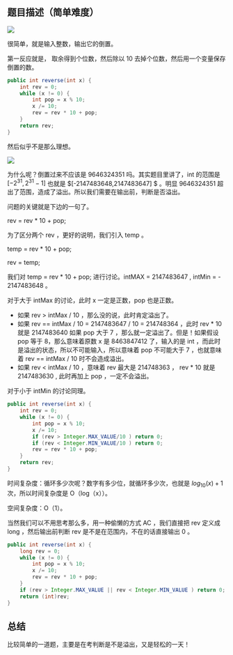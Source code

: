 ## 题目描述（简单难度）

![](http://pbs6qfi7i.bkt.clouddn.com/7_rev.jpg)

很简单，就是输入整数，输出它的倒置。

第一反应就是， 取余得到个位数，然后除以 10 去掉个位数，然后用一个变量保存倒置的数。

```java
public int reverse(int x) {
    int rev = 0;
    while (x != 0) {
        int pop = x % 10;
        x /= 10;
        rev = rev * 10 + pop;
    }
    return rev;
}
```

然后似乎不是那么理想。

![](http://pbs6qfi7i.bkt.clouddn.com/7_1.jpg)

为什么呢？倒置过来不应该是 9646324351 吗。其实题目里讲了，int 的范围是 $[-2^{31} ,2^{31}-1]$ 也就是 $[-2147483648,2147483647] $ 。明显 9646324351 超出了范围，造成了溢出。所以我们需要在输出前，判断是否溢出。

问题的关键就是下边的一句了。

 rev = rev * 10 + pop;

为了区分两个 rev ，更好的说明，我们引入 temp 。

temp = rev * 10 + pop;

rev = temp;

我们对 temp = rev * 10 + pop; 进行讨论。intMAX = 2147483647 , intMin = -  2147483648 。

对于大于 intMax 的讨论，此时 x 一定是正数，pop 也是正数。

* 如果 rev > intMax / 10 ，那么没的说，此时肯定溢出了。
* 如果 rev == intMax / 10 = 2147483647 / 10 = 214748364 ，此时 rev * 10 就是 2147483640 如果 pop 大于 7 ，那么就一定溢出了。但是！如果假设 pop 等于 8，那么意味着原数 x 是 8463847412 了，输入的是 int ，而此时是溢出的状态，所以不可能输入，所以意味着 pop 不可能大于 7 ，也就意味着 rev == intMax / 10 时不会造成溢出。
* 如果 rev < intMax / 10 ，意味着 rev 最大是 214748363 ， rev * 10 就是 2147483630 , 此时再加上 pop ，一定不会溢出。 

对于小于 intMin 的讨论同理。

```java
public int reverse(int x) {
    int rev = 0;
    while (x != 0) {
        int pop = x % 10;
        x /= 10;
        if (rev > Integer.MAX_VALUE/10 ) return 0;
        if (rev < Integer.MIN_VALUE/10 ) return 0;
        rev = rev * 10 + pop;
    }
    return rev;
}
```

时间复杂度：循环多少次呢？数字有多少位，就循环多少次，也就是 $log_{10}(x) + 1$ 次，所以时间复杂度是 O（log（x））。

空间复杂度：O（1）。

当然我们可以不用思考那么多，用一种偷懒的方式 AC ，我们直接把 rev 定义成 long ，然后输出前判断 rev 是不是在范围内，不在的话直接输出 0 。

```java
public int reverse(int x) {
    long rev = 0;
    while (x != 0) {
        int pop = x % 10;
        x /= 10;
        rev = rev * 10 + pop;
    }
    if (rev > Integer.MAX_VALUE || rev < Integer.MIN_VALUE ) return 0;
    return (int)rev;
}
```

## 总结

比较简单的一道题，主要是在考判断是不是溢出，又是轻松的一天！

